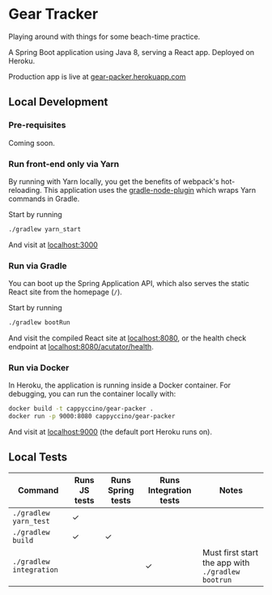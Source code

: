 # Gear Tracker
Playing around with things for some beach-time practice.

A Spring Boot application using Java 8, serving a React app. Deployed on Heroku.

Production app is live at [gear-packer.herokuapp.com](https://gear-packer.herokuapp.com/)

## Local Development

### Pre-requisites
Coming soon.

### Run front-end only via Yarn
By running with Yarn locally, you get the benefits of webpack's hot-reloading. This application uses the [gradle-node-plugin](https://github.com/node-gradle/gradle-node-plugin) which wraps Yarn commands in Gradle.

Start by running
```bash
./gradlew yarn_start
```
And visit at [localhost:3000](localhost:3000)

### Run via Gradle
You can boot up the Spring Application API, which also serves the static React site from the homepage (`/`).

Start by running
```bash
./gradlew bootRun
```

And visit the compiled React site at [localhost:8080](http://localhost:8080), or the health check endpoint at [localhost:8080/acutator/health](http://localhost:8080/acutator/health).

### Run via Docker
In Heroku, the application is running inside a Docker container. For debugging, you can run the container locally with:
```bash
docker build -t cappyccino/gear-packer . 
docker run -p 9000:8080 cappyccino/gear-packer
```
And visit at [localhost:9000](http://localhost:9000) (the default port Heroku runs on).

## Local Tests
| Command | Runs JS tests | Runs Spring tests | Runs Integration tests | Notes|
| --- | --- | --- | --- | --- |
| `./gradlew yarn_test` | ✓ | | | |
| `./gradlew build` | ✓ | ✓ | | |
| `./gradlew integration` | | | ✓ | Must first start the app with `./gradlew bootrun`|
